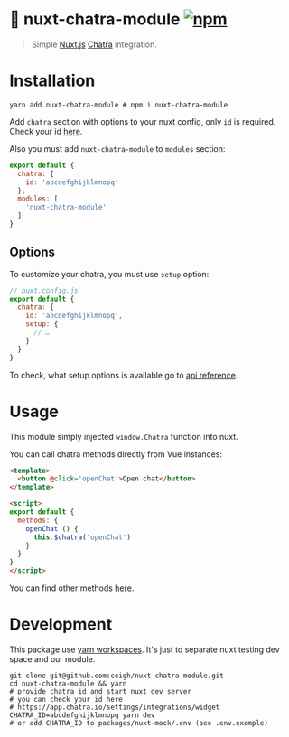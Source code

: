 # 💬 nuxt-chatra-module [![npm](https://img.shields.io/npm/v/nuxt-chatra-module)](https://www.npmjs.com/package/nuxt-chatra-module)

> Simple [Nuxt.js](https://nuxtjs.org) [Chatra](https://chatra.com) integration.

# Installation

`yarn add nuxt-chatra-module # npm i nuxt-chatra-module`

Add `chatra` section with options to your nuxt config,
only `id` is required.
Check your id [here](https://app.chatra.io/settings/integrations/widget).

Also you must add `nuxt-chatra-module` to `modules` section:

```js
export default {
  chatra: {
    id: 'abcdefghijklmnopq'
  },
  modules: [
    'nuxt-chatra-module'
  ]
}
```

## Options

To customize your chatra, you must use `setup` option:

```js
// nuxt.config.js
export default {
  chatra: {
    id: 'abcdefghijklmnopq',
    setup: {
      // …
    }
  }
}
```

To check, what setup options is available go to [api reference](https://chatra.com/help/api/#settings).

# Usage

This module simply injected `window.Chatra` function into nuxt.

You can call chatra methods directly from Vue instances:
```html
<template>
  <button @click='openChat'>Open chat</button>
</template>

<script>
export default {
  methods: {
    openChat () {
      this.$chatra('openChat')
    }
  }
}
</script>
```

You can find other methods [here](https://chatra.com/help/api/#methods).

# Development

This package use [yarn workspaces](https://classic.yarnpkg.com/en/docs/workspaces).
It's just to separate nuxt testing dev space and our module.

```shell
git clone git@github.com:ceigh/nuxt-chatra-module.git
cd nuxt-chatra-module && yarn
# provide chatra id and start nuxt dev server
# you can check your id here
# https://app.chatra.io/settings/integrations/widget
CHATRA_ID=abcdefghijklmnopq yarn dev
# or add CHATRA_ID to packages/nuxt-mock/.env (see .env.example)
```
